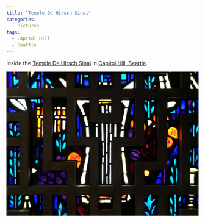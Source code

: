 ```yaml
---
title: "Temple De Hirsch Sinai"
categories:
  - Pictures
tags:
  - Capitol Hill
  - Seattle
---
```


Inside the [Temple De Hirsch Sinai](https://en.wikipedia.org/wiki/Temple_De_Hirsch_Sinai) in [Capitol Hill, Seattle](https://en.wikipedia.org/wiki/Capitol_Hill,_Seattle).

![Temple de Hirsch Sinai](/assets/images/2016/2016-10-03-temple-de-hirsch-sinai-smaller.jpg)